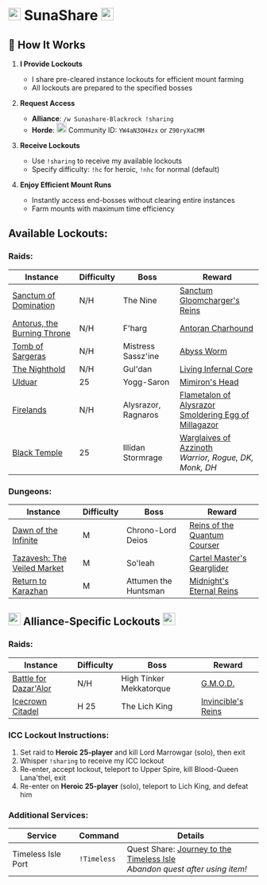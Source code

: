 # <img src="https://wow.zamimg.com/images/wow/icons/large/ui_allianceicon-round.jpg" width="25" height="25" style="object-fit: contain;"> SunaShare <img src="https://wow.zamimg.com/images/wow/icons/large/ui_allianceicon-round.jpg" width="25" height="25" style="object-fit: contain;">

## :rocket: How It Works

1. **I Provide Lockouts**  
   - I share pre-cleared instance lockouts for efficient mount farming
   - All lockouts are prepared to the specified bosses

2. **Request Access**  
   - **Alliance**: `/w Sunashare-Blackrock !sharing`  
   - **Horde**: <img src="https://wow.zamimg.com/images/wow/icons/large/ui_hordeicon-round.jpg" width="20" height="20" style="object-fit: contain;"> Community ID: `YW4aN3OH4zx` or `Z90ryXaCMM`

3. **Receive Lockouts**  
   - Use `!sharing` to receive my available lockouts  
   - Specify difficulty: `!hc` for heroic, `!nhc` for normal (default)

4. **Enjoy Efficient Mount Runs**  
   - Instantly access end-bosses without clearing entire instances
   - Farm mounts with maximum time efficiency

## Available Lockouts:
### Raids:
| Instance | Difficulty | Boss | Reward |
|----------|------------|------|--------|
| [Sanctum of Domination](https://www.wowhead.com/zone=12831/sanctum-of-domination) | N/H | The Nine | [Sanctum Gloomcharger's Reins](https://www.wowhead.com/item=186656/sanctum-gloomchargers-reins) |
| [Antorus, the Burning Throne](https://www.wowhead.com/zone=12240/antorus-the-burning-throne) | N/H | F'harg | [Antoran Charhound](https://www.wowhead.com/item/152816/antoran-charhound) |
| [Tomb of Sargeras](https://www.wowhead.com/zone=11497/tomb-of-sargeras) | N/H | Mistress Sassz'ine | [Abyss Worm](https://www.wowhead.com/item/143643/abyss-worm) |
| [The Nighthold](https://www.wowhead.com/zone=10829/the-nighthold) | N/H | Gul'dan | [Living Infernal Core](https://www.wowhead.com/item/137574/living-infernal-core) |
| [Ulduar](https://www.wowhead.com/zone=4277/ulduar) | 25 | Yogg-Saron | [Mimiron's Head](https://www.wowhead.com/item/45693/mimirons-head) |
| [Firelands](https://www.wowhead.com/zone=5723/firelands) | N/H | Alysrazor, Ragnaros | [Flametalon of Alysrazor](https://www.wowhead.com/item/71665/flametalon-of-alysrazor)<br>[Smoldering Egg of Millagazor](https://www.wowhead.com/item/69224/smoldering-egg-of-millagazor) |
| [Black Temple](https://www.wowhead.com/zone=3959/black-temple) | 25 | Illidan Stormrage | [Warglaives of Azzinoth](https://www.wowhead.com/item/32837/warglaive-of-azzinoth)<br>*Warrior, Rogue, DK, Monk, DH* |

### Dungeons:
| Instance | Difficulty | Boss | Reward |
|----------|------------|------|--------|
| [Dawn of the Infinite](https://www.wowhead.com/zone=14065/dawn-of-the-infinite) | M | Chrono-Lord Deios | [Reins of the Quantum Courser](https://www.wowhead.com/item/208216/reins-of-the-quantum-courser) |
| [Tazavesh: The Veiled Market](https://www.wowhead.com/zone=13476/tazavesh-the-veiled-market) | M | So'leah | [Cartel Master's Gearglider](https://www.wowhead.com/item/186638/cartel-masters-gearglider) |
| [Return to Karazhan](https://www.wowhead.com/zone=11162/return-to-karazhan) | M | Attumen the Huntsman | [Midnight's Eternal Reins](https://www.wowhead.com/item/142236/midnights-eternal-reins) |

## <img src="https://wow.zamimg.com/images/wow/icons/large/ui_allianceicon-round.jpg" width="25" height="25" style="object-fit: contain;"> Alliance-Specific Lockouts <img src="https://wow.zamimg.com/images/wow/icons/large/ui_allianceicon-round.jpg" width="25" height="25" style="object-fit: contain;">
### Raids:
| Instance | Difficulty | Boss | Reward |
|----------|------------|------|--------|
| [Battle for Dazar'Alor](https://www.wowhead.com/zone=13516/battle-of-dazaralor) | N/H | High Tinker Mekkatorque | [G.M.O.D.](https://www.wowhead.com/item/166518/g-m-o-d) |
| [Icecrown Citadel](https://www.wowhead.com/zone=4812/icecrown-citadel) | H 25 | The Lich King | [Invincible's Reins](https://www.wowhead.com/wotlk/item/50818/invincibles-reins) |

### ICC Lockout Instructions:
1. Set raid to **Heroic 25-player** and kill Lord Marrowgar (solo), then exit
2. Whisper `!sharing` to receive my ICC lockout
3. Re-enter, accept lockout, teleport to Upper Spire, kill Blood-Queen Lana'thel, exit
4. Re-enter on **Heroic 25-player** (solo), teleport to Lich King, and defeat him

### Additional Services:
| Service | Command | Details |
|---------|---------|---------|
| Timeless Isle Port | `!Timeless` | Quest Share: [Journey to the Timeless Isle](https://www.wowhead.com/quest/33231/journey-to-the-timeless-isle)<br>*Abandon quest after using item!* |
